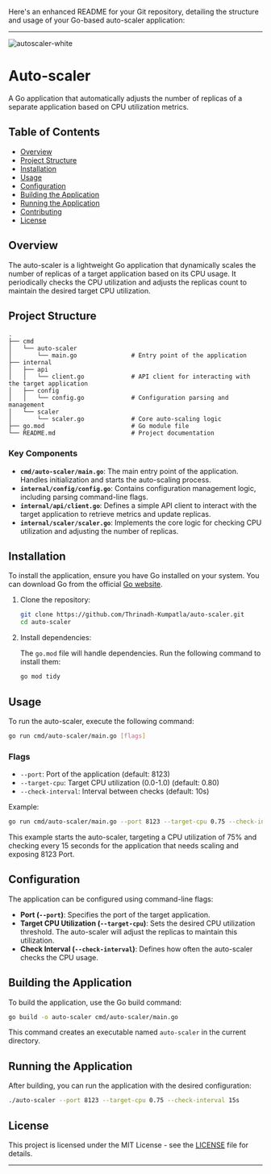 Here's an enhanced README for your Git repository, detailing the structure and usage of your Go-based auto-scaler application:

---

![autoscaler-white](https://github.com/user-attachments/assets/b85a731e-4f0c-4348-afea-c764e2c5eb2e)


# Auto-scaler

A Go application that automatically adjusts the number of replicas of a separate application based on CPU utilization metrics.

## Table of Contents
- [Overview](#overview)
- [Project Structure](#project-structure)
- [Installation](#installation)
- [Usage](#usage)
- [Configuration](#configuration)
- [Building the Application](#building-the-application)
- [Running the Application](#running-the-application)
- [Contributing](#contributing)
- [License](#license)

## Overview

The auto-scaler is a lightweight Go application that dynamically scales the number of replicas of a target application based on its CPU usage. It periodically checks the CPU utilization and adjusts the replicas count to maintain the desired target CPU utilization.

## Project Structure

```
.
├── cmd
│   └── auto-scaler
│       └── main.go               # Entry point of the application
├── internal
│   ├── api
│   │   └── client.go             # API client for interacting with the target application
│   ├── config
│   │   └── config.go             # Configuration parsing and management
│   └── scaler
│       └── scaler.go             # Core auto-scaling logic
├── go.mod                        # Go module file
└── README.md                     # Project documentation
```

### Key Components

- **`cmd/auto-scaler/main.go`**: The main entry point of the application. Handles initialization and starts the auto-scaling process.
- **`internal/config/config.go`**: Contains configuration management logic, including parsing command-line flags.
- **`internal/api/client.go`**: Defines a simple API client to interact with the target application to retrieve metrics and update replicas.
- **`internal/scaler/scaler.go`**: Implements the core logic for checking CPU utilization and adjusting the number of replicas.

## Installation

To install the application, ensure you have Go installed on your system. You can download Go from the official [Go website](https://golang.org/dl/).

1. Clone the repository:

    ```sh
    git clone https://github.com/Thrinadh-Kumpatla/auto-scaler.git
    cd auto-scaler
    ```

2. Install dependencies:

    The `go.mod` file will handle dependencies. Run the following command to install them:

    ```sh
    go mod tidy
    ```

## Usage

To run the auto-scaler, execute the following command:

```sh
go run cmd/auto-scaler/main.go [flags]
```

### Flags

- `--port`: Port of the application (default: 8123)
- `--target-cpu`: Target CPU utilization (0.0-1.0) (default: 0.80)
- `--check-interval`: Interval between checks (default: 10s)

Example:

```sh
go run cmd/auto-scaler/main.go --port 8123 --target-cpu 0.75 --check-interval 15s
```

This example starts the auto-scaler, targeting a CPU utilization of 75% and checking every 15 seconds for the application that needs scaling and exposing 8123 Port.

## Configuration

The application can be configured using command-line flags:

- **Port (`--port`)**: Specifies the port of the target application.
- **Target CPU Utilization (`--target-cpu`)**: Sets the desired CPU utilization threshold. The auto-scaler will adjust the replicas to maintain this utilization.
- **Check Interval (`--check-interval`)**: Defines how often the auto-scaler checks the CPU usage.

## Building the Application

To build the application, use the Go build command:

```sh
go build -o auto-scaler cmd/auto-scaler/main.go
```

This command creates an executable named `auto-scaler` in the current directory.

## Running the Application

After building, you can run the application with the desired configuration:

```sh
./auto-scaler --port 8123 --target-cpu 0.75 --check-interval 15s
```

## License

This project is licensed under the MIT License - see the [LICENSE](LICENSE) file for details.

---
